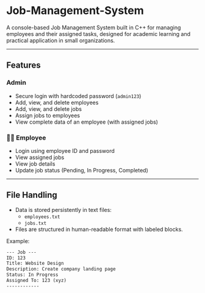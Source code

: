 # Job-Management-System

A console-based Job Management System built in C++ for managing employees and their assigned tasks, designed for academic learning and practical application in small organizations.

---

##  Features

###  Admin
- Secure login with hardcoded password (`admin123`)
- Add, view, and delete employees
- Add, view, and delete jobs
- Assign jobs to employees
- View complete data of an employee (with assigned jobs)

### 👨‍🔧 Employee
- Login using employee ID and password
- View assigned jobs
- View job details
- Update job status (Pending, In Progress, Completed)

---

## File Handling

- Data is stored persistently in text files:
  - `employees.txt`
  - `jobs.txt`
- Files are structured in human-readable format with labeled blocks.

Example:
```txt
--- Job ---
ID: 123
Title: Website Design
Description: Create company landing page
Status: In Progress
Assigned To: 123 (xyz)
------------
